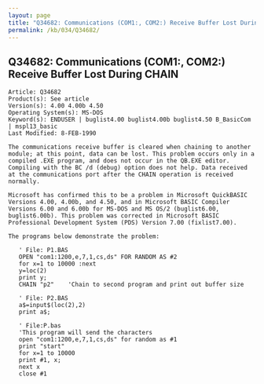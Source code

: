 ```yaml
---
layout: page
title: "Q34682: Communications (COM1:, COM2:) Receive Buffer Lost During CHAIN"
permalink: /kb/034/Q34682/
---
```


## Q34682: Communications (COM1:, COM2:) Receive Buffer Lost During CHAIN

	Article: Q34682
	Product(s): See article
	Version(s): 4.00 4.00b 4.50
	Operating System(s): MS-DOS
	Keyword(s): ENDUSER | buglist4.00 buglist4.00b buglist4.50 B_BasicCom | mspl13_basic
	Last Modified: 8-FEB-1990
	
	The communications receive buffer is cleared when chaining to another
	module; at this point, data can be lost. This problem occurs only in a
	compiled .EXE program, and does not occur in the QB.EXE editor.
	Compiling with the BC /d (debug) option does not help. Data received
	at the communications port after the CHAIN operation is received
	normally.
	
	Microsoft has confirmed this to be a problem in Microsoft QuickBASIC
	Versions 4.00, 4.00b, and 4.50, and in Microsoft BASIC Compiler
	Versions 6.00 and 6.00b for MS-DOS and MS OS/2 (buglist6.00,
	buglist6.00b). This problem was corrected in Microsoft BASIC
	Professional Development System (PDS) Version 7.00 (fixlist7.00).
	
	The programs below demonstrate the problem:
	
	   ' File: P1.BAS
	   OPEN "com1:1200,e,7,1,cs,ds" FOR RANDOM AS #2
	   for x=1 to 10000 :next
	   y=loc(2)
	   print y;
	   CHAIN "p2"    'Chain to second program and print out buffer size
	
	   ' File: P2.BAS
	   a$=input$(loc(2),2)
	   print a$;
	
	   ' File:P.bas
	   'This program will send the characters
	   open "com1:1200,e,7,1,cs,ds" for random as #1
	   print "start"
	   for x=1 to 10000
	   print #1, x;
	   next x
	   close #1
